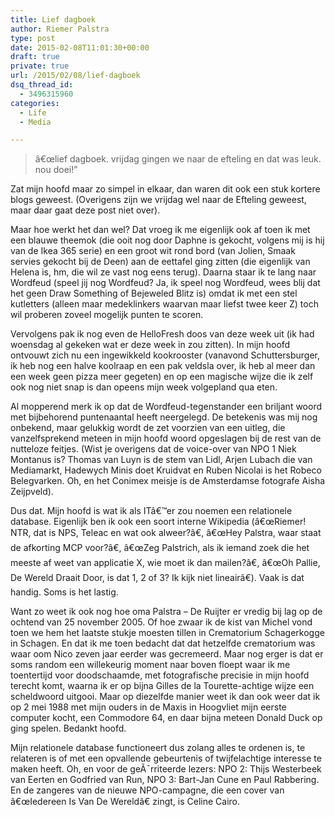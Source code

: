```yaml
---
title: Lief dagboek
author: Riemer Palstra
type: post
date: 2015-02-08T11:01:30+00:00
draft: true
private: true
url: /2015/02/08/lief-dagboek
dsq_thread_id:
  - 3496315960
categories:
  - Life
  - Media

---
```

> â€œlief dagboek. vrijdag gingen we naar de efteling en dat was leuk. nou doei!&#8221;

Zat mijn hoofd maar zo simpel in elkaar, dan waren dit ook een stuk kortere blogs geweest. (Overigens zijn we vrijdag wel naar de Efteling geweest, maar daar gaat deze post niet over).

Maar hoe werkt het dan wel? Dat vroeg ik me eigenlijk ook af toen ik met een blauwe theemok (die ooit nog door Daphne is gekocht, volgens mij is hij van de Ikea 365 serie) en een groot wit rond bord (van Jolien, Smaak servies gekocht bij de Deen) aan de eettafel ging zitten (die eigenlijk van Helena is, hm, die wil ze vast nog eens terug). Daarna staar ik te lang naar Wordfeud (speel jij nog Wordfeud? Ja, ik speel nog Wordfeud, wees blij dat het geen Draw Something of Bejeweled Blitz is) omdat ik met een stel kutletters (alleen maar medeklinkers waarvan maar liefst twee keer Z) toch wil proberen zoveel mogelijk punten te scoren.

Vervolgens pak ik nog even de HelloFresh doos van deze week uit (ik had woensdag al gekeken wat er deze week in zou zitten). In mijn hoofd ontvouwt zich nu een ingewikkeld kookrooster (vanavond Schuttersburger, ik heb nog een halve koolraap en een pak veldsla over, ik heb al meer dan een week geen pizza meer gegeten) en op een magische wijze die ik zelf ook nog niet snap is dan opeens mijn week volgepland qua eten.

Al mopperend merk ik op dat de Wordfeud-tegenstander een briljant woord met bijbehorend puntenaantal heeft neergelegd. De betekenis was mij nog onbekend, maar gelukkig wordt de zet voorzien van een uitleg, die vanzelfsprekend meteen in mijn hoofd woord opgeslagen bij de rest van de nutteloze feitjes. (Wist je overigens dat de voice-over van NPO 1 Niek Montanus is? Thomas van Luyn is de stem van Lidl, Arjen Lubach die van Mediamarkt, Hadewych Minis doet Kruidvat en Ruben Nicolai is het Robeco Belegvarken. Oh, en het Conimex meisje is de Amsterdamse fotografe Aisha Zeijpveld).

Dus dat. Mijn hoofd is wat ik als ITâ€™er zou noemen een relationele database. Eigenlijk ben ik ook een soort interne Wikipedia (â€œRiemer! NTR, dat is NPS, Teleac en wat ook alweer?â€, â€œHey Palstra, waar staat de afkorting MCP voor?â€, â€œZeg Palstrich, als ik iemand zoek die het meeste af weet van applicatie X, wie moet ik dan mailen?â€, â€œOh Pallie, De Wereld Draait Door, is dat 1, 2 of 3? Ik kijk niet lineairâ€). Vaak is dat handig. Soms is het lastig.

Want zo weet ik ook nog hoe oma Palstra &#8211; De Ruijter er vredig bij lag op de ochtend van 25 november 2005. Of hoe zwaar ik de kist van Michel vond toen we hem het laatste stukje moesten tillen in Crematorium Schagerkogge in Schagen. En dat ik me toen bedacht dat dat hetzelfde crematorium was waar oom Nico zeven jaar eerder was gecremeerd. Maar nog erger is dat er soms random een willekeurig moment naar boven floept waar ik me toentertijd voor doodschaamde, met fotografische precisie in mijn hoofd terecht komt, waarna ik er op bijna Gilles de la Tourette-achtige wijze een scheldwoord uitgooi. Maar op diezelfde manier weet ik dan ook weer dat ik op 2 mei 1988 met mijn ouders in de Maxis in Hoogvliet mijn eerste computer kocht, een Commodore 64, en daar bijna meteen Donald Duck op ging spelen. Bedankt hoofd.

Mijn relationele database functioneert dus zolang alles te ordenen is, te relateren is of met een opvallende gebeurtenis of twijfelachtige interesse te maken heeft. Oh, en voor de geÃ¯rriteerde lezers: NPO 2: Thijs Westerbeek van Eerten en Godfried van Run, NPO 3: Bart-Jan Cune en Paul Rabbering. En de zangeres van de nieuwe NPO-campagne, die een cover van â€œIedereen Is Van De Wereldâ€ zingt, is Celine Cairo.